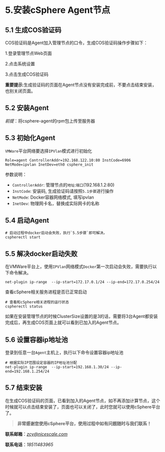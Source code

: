# 5.安装cSphere Agent节点

## 5.1 生成COS验证码

COS验证码是Agent加入管理节点的口令，生成COS验证码操作步骤如下：

1.登录管理节点Web页面

2.点击系统设置

3.点击生成COS验证码

**重要提示**:生成验证码的页面在Agent节点没有安装完成前，不要点击结束安装，也别关闭页面。

## 5.2 安装Agent

*前提*：将csphere-agent的rpm包上传至服务器

## 5.3 初始化Agent

`VMWare`平台网络要选择`IPVlan`模式进行初始化

```
Role=agent ControllerAddr=192.168.122.10:80 InstCode=6906 NetMode=ipvlan InetDev=eth0 csphere_init
```
参数说明：

- `ControllerAddr`: 管理节点的`地址`:`端口`(192.168.1.2:80)
- `InstCode`: 安装码, 生成验证码请按照`5.1步骤`进行操作
- `NetMode`: Docker容器网络模式, 填写ipvlan
- `InetDev`: 物理网卡名，替换成实际网卡的名称

## 5.4 启动Agent

```
# 启动过程中docker启动会失败，执行`5.5步骤`即可解决。
cspherectl start
```

## 5.5 解决docker启动失败

在VMWare平台上，使用`IPVlan`网络模式`Docker`第一次启动会失败，需要执行以下命令解决。

```
net-plugin ip-range  --ip-start=172.17.0.1/24 --ip-end=172.17.0.254/24
```

查看cSphere相关服务进程是否已正常启动

```
# 查看和cSphere相关进程的运行状态
cspherectl status
```
如果在安装管理节点的时候ClusterSize设置的是3的话，需要将3台Agent都安装完成后，再生成COS页面上就可以看到已加入的Agent节点。

## 5.6 设置容器ip地址池

登录到任意一台`Agent`主机上，执行以下命令设置容器ip地址池

```
# 根据实际IP范围设定容器的IP地址池分配
net-plugin ip-range  --ip-start=192.168.1.30/24 --ip-end=192.168.1.254/24
```
## 5.7 结束安装

在生成COS验证码的页面，已看到加入的Agent节点，如不再添加计算节点，这个时候就可以点击结束安装了，页面也可以关闭了，此时您就可以使用cSphere平台了。

> **非常感谢您使用cSphere平台，使用过程中如有问题随时与我们联系！**

**联系邮箱**：*zcy@nicescale.com*

**联系电话**：*18511483965*